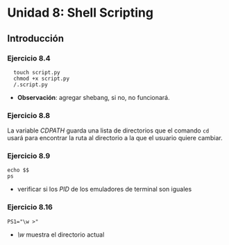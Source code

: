# Unidad 8: Shell Scripting 

## Introducción

### Ejercicio 8.4
```
  touch script.py
  chmod +x script.py
  /.script.py
```
* **Observación**: agregar shebang, si no, no funcionará.

### Ejercicio 8.8

La variable *CDPATH* guarda una lista de directorios que el comando `cd` usará para encontrar la ruta al directorio a la que el usuario quiere cambiar.


### Ejercicio 8.9

```
echo $$
ps
```

* verificar si los *PID* de los emuladores de terminal son iguales 


### Ejercicio 8.16

`PS1="\w >"`

* *\w* muestra el directorio actual
